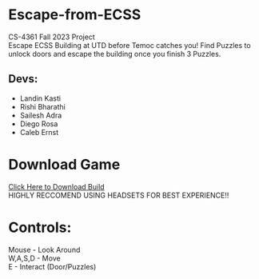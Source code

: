 # Escape-from-ECSS
CS-4361 Fall 2023 Project<br />
Escape ECSS Building at UTD before Temoc catches you! Find Puzzles to unlock doors and escape the building once you finish 3 Puzzles.

## Devs:
- Landin Kasti
- Rishi Bharathi
- Sailesh Adra
- Diego Rosa
- Caleb Ernst

# Download Game
[Click Here to Download Build](https://www.mediafire.com/file/qsijbts6zk367dn/Build3.zip/file)<br />
HIGHLY RECCOMEND USING HEADSETS FOR BEST EXPERIENCE!!

# Controls:
Mouse - Look Around<br />
W,A,S,D - Move<br />
E - Interact (Door/Puzzles)<br />
